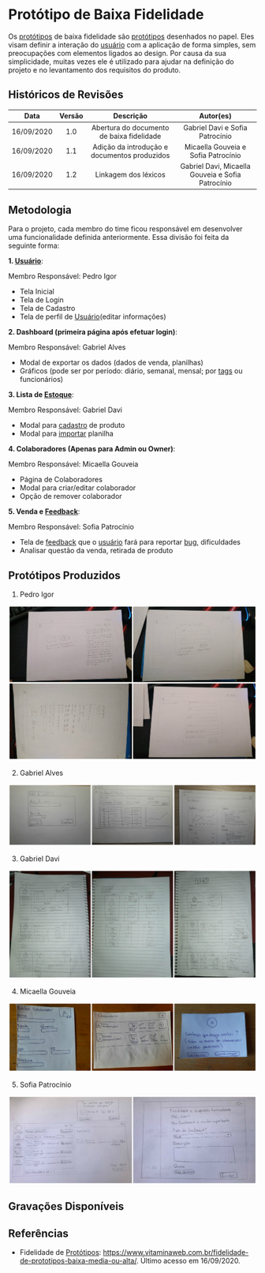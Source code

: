 # Protótipo de Baixa Fidelidade

Os [protótipos](Modeling/objeto?id=protótipo) de baixa fidelidade são [protótipos](Modeling/objeto?id=protótipo) desenhados no papel. Eles visam definir a interação do [usuário](Modeling/objeto?id=usuário) com a aplicação de forma simples, sem preocupações com elementos ligados ao design. Por causa da sua simplicidade, muitas vezes ele é utilizado para ajudar na definição do projeto e no levantamento dos requisitos do produto.

## Históricos de Revisões

|    Data    | Versão |                  Descrição                   |                     Autor(es)                     |
| :--------: | :----: | :------------------------------------------: | :-----------------------------------------------: |
| 16/09/2020 |  1.0   |  Abertura do documento de baixa fidelidade   |          Gabriel Davi e Sofia Patrocínio          |
| 16/09/2020 |  1.1   | Adição da introdução e documentos produzidos |        Micaella Gouveia e Sofia Patrocínio        |
| 16/09/2020 |  1.2   |             Linkagem dos léxicos             | Gabriel Davi, Micaella Gouveia e Sofia Patrocínio |

## Metodologia

Para o projeto, cada membro do time ficou responsável em desenvolver uma funcionalidade definida anteriormente. Essa divisão foi feita da seguinte forma:

**1. [Usuário](Modeling/objeto?id=usuário)**:

Membro Responsável: Pedro Igor

- Tela Inicial
- Tela de Login
- Tela de Cadastro
- Tela de perfil de [Usuário](Modeling/objeto?id=usuário)(editar informações)

**2. Dashboard (primeira página após efetuar login)**:

Membro Responsável: Gabriel Alves

- Modal de exportar os dados (dados de venda, planilhas)
- Gráficos (pode ser por período: diário, semanal, mensal; por [tags](Modeling/objeto?id=Tag) ou funcionários)

**3. Lista de [Estoque](Modeling/verbo?id=Controle-de-Estoque)**:

Membro Responsável: Gabriel Davi

- Modal para [cadastro](Modeling/verbo?id=Cadastrar-Produto) de produto
- Modal para [importar](Modeling/verbo?id=Importação) planilha

**4. Colaboradores (Apenas para Admin ou Owner)**:

Membro Responsável: Micaella Gouveia

- Página de Colaboradores
- Modal para criar/editar colaborador
- Opção de remover colaborador

**5. Venda e [Feedback](Modeling/verbo?id=feedback)**:

Membro Responsável: Sofia Patrocínio

- Tela de [feedback](Modeling/verbo?id=feedback) que o [usuário](Modeling/objeto?id=usuário) fará para reportar [bug](Modeling/objeto?id=Bug), dificuldades
- Analisar questão da venda, retirada de produto

## Protótipos Produzidos

1. Pedro Igor

![prototipoPedro](../assets/prototipos/baixaFidelidade/prototipoBaixaPedroIgor.jpg)

2. Gabriel Alves

![prototipoAlves](../assets/prototipos/baixaFidelidade/prototipoBaixaGabrielAlves.jpg)

3. Gabriel Davi

![prototipoDavi](../assets/prototipos/baixaFidelidade/prototipoBaixaGabrielDavi.jpg)

4. Micaella Gouveia

![prototipoMicaella](../assets/prototipos/baixaFidelidade/prototipoBaixaMicaella.jpg)

5. Sofia Patrocínio

![prototipoSofia](../assets/prototipos/baixaFidelidade/prototipoBaixaSofia.jpg)

## Gravações Disponíveis

## Referências

- Fidelidade de [Protótipos](Modeling/objeto?id=protótipo): <https://www.vitaminaweb.com.br/fidelidade-de-prototipos-baixa-media-ou-alta/>. Último acesso em 16/09/2020.
